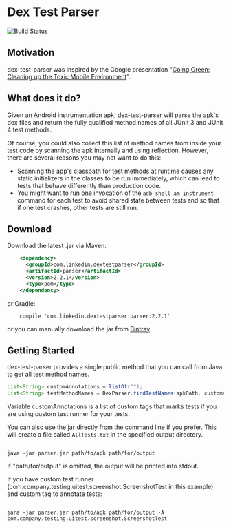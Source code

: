 # Dex Test Parser
[![Build Status](https://travis-ci.org/linkedin/dex-test-parser.svg?branch=master)](https://travis-ci.org/linkedin/dex-test-parser)

## Motivation

dex-test-parser was inspired by the Google presentation "[Going Green: Cleaning up the Toxic Mobile Environment](https://www.youtube.com/watch?v=aHcmsK9jfGU)".

## What does it do?

Given an Android instrumentation apk, dex-test-parser will parse the apk's dex files and return the fully qualified method names of all JUnit 3 and JUnit 4 test methods.

Of course, you could also collect this list of method names from inside your test code by scanning the apk internally and using reflection. However, there are several reasons you may not want to do this:
 
 * Scanning the app's classpath for test methods at runtime causes any static initializers in the classes to be run immediately, which can lead to tests that behave differently than production code.
 * You might want to run one invocation of the `adb shell am instrument` command for each test to avoid shared state between tests and so that if one test crashes, other tests are still run.

## Download

Download the latest .jar via Maven:
```xml
    <dependency>
      <groupId>com.linkedin.dextestparser</groupId>
      <artifactId>parser</artifactId>
      <version>2.2.1</version>
      <type>pom</type>
    </dependency>
```

or Gradle:
```
    compile 'com.linkedin.dextestparser:parser:2.2.1'
```

or you can manually download the jar from [Bintray](https://bintray.com/linkedin/maven/parser).

## Getting Started

dex-test-parser provides a single public method that you can call from Java to get all test method names.
```java
List<String> customAnnotations = listOf("");
List<String> testMethodNames = DexParser.findTestNames(apkPath, customAnnotations);
```
Variable customAnnotations is a list of custom tags that marks tests if you are using custom test runner for your tests.

You can also use the jar directly from the command line if you prefer. This will create a file called `AllTests.txt` in the specified output directory.

```

java -jar parser.jar path/to/apk path/for/output

```
If "path/for/output" is omitted, the output will be printed into stdout.


If you have custom test runner (com.company.testing.uitest.screenshot.ScreenshotTest in this example) and custom tag to annotate tests:
```

jara -jar parser.jar path/to/apk path/for/output -A com.company.testing.uitest.screenshot.ScreenshotTest

```
